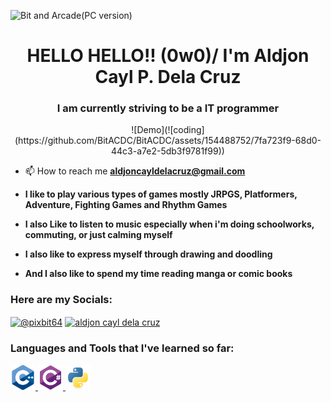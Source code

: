 ![Bit and Arcade(PC version)](https://github.com/BitACDC/BitACDC/assets/154488752/28119f98-8526-4d69-8db3-9fed93302065)
<h1 align="center">HELLO HELLO!! (0w0)/ I'm Aldjon Cayl P. Dela Cruz</h1>
<h3 align="center">I am currently striving to be a IT programmer</h3>


<p align="center">
![Demo](![coding](https://github.com/BitACDC/BitACDC/assets/154488752/7fa723f9-68d0-44c3-a7e2-5db3f9781f99))
</p>


- 📫 How to reach me **aldjoncayldelacruz@gmail.com**

- **I like to play various types of games mostly JRPGS, Platformers, Adventure, Fighting Games and Rhythm Games**
- **I also Like to listen to music especially when i'm doing schoolworks, commuting, or just calming myself**
- **I also like to express myself through drawing and doodling**
- **And I also like to spend my time reading manga or comic books**

<h3 align="left">Here are my Socials:</h3>
<p align="left">
<a href="https://twitter.com/@pixbit64" target="blank"><img align="center" src="https://raw.githubusercontent.com/rahuldkjain/github-profile-readme-generator/master/src/images/icons/Social/twitter.svg" alt="@pixbit64" height="30" width="40" /></a>
<a href="https://fb.com/aldjon cayl dela cruz" target="blank"><img align="center" src="https://raw.githubusercontent.com/rahuldkjain/github-profile-readme-generator/master/src/images/icons/Social/facebook.svg" alt="aldjon cayl dela cruz" height="30" width="40" /></a>
</p>

<h3 align="left">Languages and Tools that I've learned so far:</h3>
<p align="left"> <a href="https://www.w3schools.com/cpp/" target="_blank" rel="noreferrer"> <img src="https://raw.githubusercontent.com/devicons/devicon/master/icons/cplusplus/cplusplus-original.svg" alt="cplusplus" width="40" height="40"/> </a> <a href="https://www.w3schools.com/cs/" target="_blank" rel="noreferrer"> <img src="https://raw.githubusercontent.com/devicons/devicon/master/icons/csharp/csharp-original.svg" alt="csharp" width="40" height="40"/> </a> <a href="https://www.python.org" target="_blank" rel="noreferrer"> <img src="https://raw.githubusercontent.com/devicons/devicon/master/icons/python/python-original.svg" alt="python" width="40" height="40"/> </a> </p>
